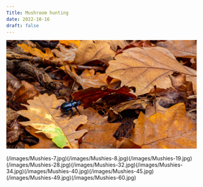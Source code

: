 ```yaml
---
Title: Mushroom hunting
date: 2022-10-16
draft: false
---
```


![Look at this little fellow!](../../static/images/Mushies-5.jpg "He's so ready to go")

(/images/Mushies-7.jpg)(/images/Mushies-8.jpg)(/images/Mushies-19.jpg)(/images/Mushies-28.jpg)(/images/Mushies-32.jpg)(/images/Mushies-34.jpg)(/images/Mushies-40.jpg)(/images/Mushies-45.jpg)(/images/Mushies-49.jpg)(/images/Mushies-60.jpg)
